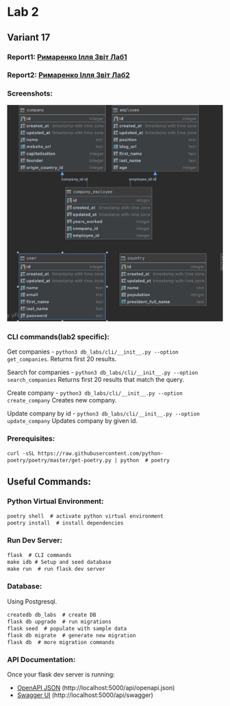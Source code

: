 # Lab 2

## Variant 17

### Report1: [Римаренко Ілля Звіт Лаб1](https://docs.google.com/document/d/1EVRUkHbinG_9iNSauilJFgSH5-B-34Y7x3plCCV9tBg/edit?usp=sharing)
### Report2: [Римаренко Ілля Звіт Лаб2](https://docs.google.com/document/d/17ZdfCYYT3ZDMxUWPS8VKz9A44eZMwNvI09TPA0VJtpU/edit?usp=sharing)
### Screenshots:

![](db_schema.png)

### CLI commands(lab2 specific):
Get companies - `python3 db_labs/cli/__init__.py --option get_companies`.
Returns first 20 results.

Search for companies - `python3 db_labs/cli/__init__.py --option search_companies`
Returns first 20 results that match the query.

Create company - `python3 db_labs/cli/__init__.py --option create_company`
Creates new company.

Update company by id - ` python3 db_labs/cli/__init__.py --option update_company `
Updates company by given id.

### Prerequisites:

```
curl -sSL https://raw.githubusercontent.com/python-poetry/poetry/master/get-poetry.py | python  # poetry
```

## Useful Commands:

### Python Virtual Environment:

```
poetry shell  # activate python virtual environment
poetry install  # install dependencies
```

### Run Dev Server:

```
flask  # CLI commands
make idb # Setup and seed database
make run  # run flask dev server
```


### Database:
Using Postgresql.
```
createdb db_labs  # create DB
flask db upgrade  # run migrations
flask seed  # populate with sample data
flask db migrate  # generate new migration
flask db  # more migration commands
```

### API Documentation:

Once your flask dev server is running:

- [OpenAPI JSON](http://localhost:5000/api/openapi.json) (http://localhost:5000/api/openapi.json)
- [Swagger UI](http://localhost:5000/api/swagger) (http://localhost:5000/api/swagger)
